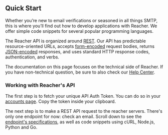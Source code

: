 ## Quick Start

Whether you’re new to email verifications or seasoned in all things SMTP, this is where you’ll find out how to develop applications with Reacher. We offer simple code snippets for several popular programming languages.

The Reacher API is organized around [REST](https://en.wikipedia.org/wiki/Representational_state_transfer). Our API has predictable resource-oriented URLs, accepts [form-encoded](<https://en.wikipedia.org/wiki/POST_(HTTP)#Use_for_submitting_web_forms>) request bodies, returns [JSON-encoded](www.json.org) responses, and uses standard HTTP response codes, authentication, and verbs.

The documentation on this page focuses on the technical side of Reacher. If you have non-technical question, be sure to also check our [Help Center](https://help.reacher.email).

### Working with Reacher's API

The first step is to fetch your unique API Auth Token. You can do so in your [accounts page](https://reacher.email/account). Copy the token inside your clipboard.

The next step is to make a REST API request to the reacher servers. There's only one endpoint for now: check an email. Scroll down to see the [endpoint's specifications](#operation/post-check-email), as well as code snippets using cURL, Node.js, Python and Go.
